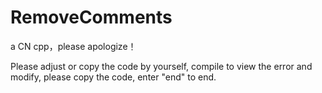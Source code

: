 # RemoveComments
a CN cpp，please apologize！

Please adjust or copy the code by yourself, compile to view the error and modify, please copy the code, enter "end" to end.
